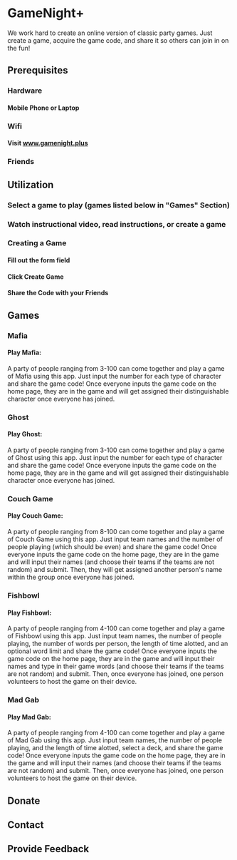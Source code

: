 # GameNight+

We work hard to create an online version of classic party games. Just create a game, acquire the game code, and share it so others can join in on the fun!

## Prerequisites
### Hardware
#### Mobile Phone or Laptop
### Wifi
#### Visit www.gamenight.plus
### Friends

## Utilization
### Select a game to play (games listed below in "Games" Section)
### Watch instructional video, read instructions, or create a game
### Creating a Game
#### Fill out the form field
#### Click Create Game
#### Share the Code with your Friends

## Games

### Mafia

#### Play Mafia:

A party of people ranging from 3-100 can come together and play a game of Mafia using this app. Just input the number for each type of character and share the game code! Once everyone inputs the game code on the home page, they are in the game and will get assigned their distinguishable character once everyone has joined.

### Ghost

#### Play Ghost:

A party of people ranging from 3-100 can come together and play a game of Ghost using this app. Just input the number for each type of character and share the game code! Once everyone inputs the game code on the home page, they are in the game and will get assigned their distinguishable character once everyone has joined.

### Couch Game

#### Play Couch Game:

A party of people ranging from 8-100 can come together and play a game of Couch Game using this app. Just input team names and the number of people playing (which should be even) and share the game code! Once everyone inputs the game code on the home page, they are in the game and will input their names (and choose their teams if the teams are not random) and submit. Then, they will get assigned another person's name within the group once everyone has joined.

### Fishbowl

#### Play Fishbowl:

A party of people ranging from 4-100 can come together and play a game of Fishbowl using this app. Just input team names, the number of people playing, the number of words per person, the length of time alotted, and an optional word limit and share the game code! Once everyone inputs the game code on the home page, they are in the game and will input their names and type in their game words (and choose their teams if the teams are not random) and submit. Then, once everyone has joined, one person volunteers to host the game on their device.

### Mad Gab

#### Play Mad Gab:

A party of people ranging from 4-100 can come together and play a game of Mad Gab using this app. Just input team names, the number of people playing, and the length of time alotted, select a deck, and share the game code! Once everyone inputs the game code on the home page, they are in the game and will input their names (and choose their teams if the teams are not random) and submit. Then, once everyone has joined, one person volunteers to host the game on their device.

## Donate
## Contact
## Provide Feedback
